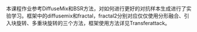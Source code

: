 本课程作业参考DiffuseMix和BSR方法，对如何进行更好的对抗样本生成进行了实验学习。框架中的diffusemix和fractal，fractal2分别对应仅仅使用分形融合、引入块旋转、多重块旋转的三个方法，框架使用方法详见Transferattack。

